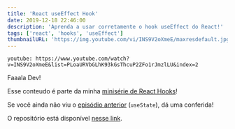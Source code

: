 ```yaml
---
title: 'React useEffect Hook'
date: 2019-12-18 22:46:00
description: 'Aprenda a usar corretamente o hook useEffect do React!'
tags: ['react', 'hooks', 'useEffect']
thumbnailURL: 'https://img.youtube.com/vi/INS9V2oXmeE/maxresdefault.jpg'
---
```


`youtube: https://www.youtube.com/watch?v=INS9V2oXmeE&list=PLoaURVbGLhK93kGsThcuP2ZFo1rJmzlLU&index=2`

Faaala Dev!

Esse conteudo é parte da minha [minisérie de React Hooks](https://www.youtube.com/watch?v=Z5zUmY01nrc&list=PLoaURVbGLhK93kGsThcuP2ZFo1rJmzlLU)!

Se você ainda não viu o [episódio anterior](http://guilhermerodz.me/posts/react-hooks-usestate/) (`useState`), dá uma conferida!

O repositório está disponível [nesse link](https://github.com/guilhermerodz/youtube-content/tree/master/react-hooks).
